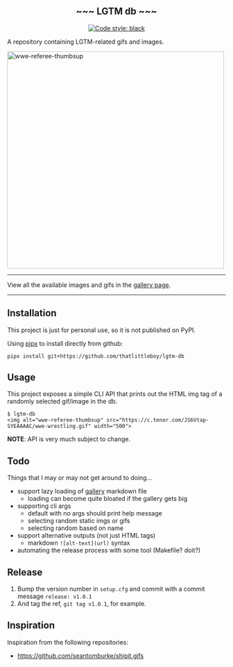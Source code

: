 <h2 align="center">~~~ LGTM db ~~~</h2>

<p align="center">
<a href="https://github.com/psf/black"><img alt="Code style: black" src="https://img.shields.io/badge/code%20style-black-000000.svg"></a>
</p>

A repository containing LGTM-related gifs and images.

<img alt="wwe-referee-thumbsup" src="https://c.tenor.com/JS6Vtap-SYEAAAAC/wwe-wrestling.gif" width="500">

---

View all the available images and gifs in the [gallery page](docs/gallery.md).

---

## Installation
This project is just for personal use, so it is not published on PyPI.

Using [pipx](https://pypa.github.io/pipx/) to install directly from github:
```shell
pipx install git+https://github.com/thatlittleboy/lgtm-db
```

## Usage
This project exposes a simple CLI API that prints out the HTML img tag of a randomly selected gif/image in the db.

```shell
$ lgtm-db
<img alt="wwe-referee-thumbsup" src="https://c.tenor.com/JS6Vtap-SYEAAAAC/wwe-wrestling.gif" width="500">
```

**NOTE**: API is very much subject to change.

## Todo
Things that I may or may not get around to doing...
* support lazy loading of [gallery](docs/gallery.md) markdown file
  * loading can become quite bloated if the gallery gets big
* supporting cli args
  * default with no args should print help message
  * selecting random static imgs or gifs
  * selecting random based on name
* support alternative outputs (not just HTML tags)
  * markdown `![alt-text](url)` syntax
* automating the release process with some tool (Makefile? doit?)

## Release
1. Bump the version number in `setup.cfg` and commit with a commit message `release: v1.0.1`
1. And tag the ref, `git tag v1.0.1`, for example.

## Inspiration
Inspiration from the following repositories:
* https://github.com/seantomburke/shipit.gifs
